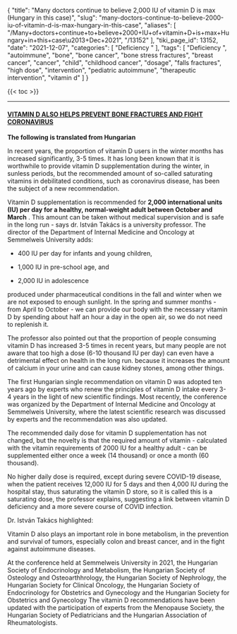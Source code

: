 {
    "title": "Many doctors continue to believe 2,000 IU of vitamin D is max (Hungary in this case)",
    "slug": "many-doctors-continue-to-believe-2000-iu-of-vitamin-d-is-max-hungary-in-this-case",
    "aliases": [
        "/Many+doctors+continue+to+believe+2000+IU+of+vitamin+D+is+max+Hungary+in+this+case\u2013+Dec+2021",
        "/13152"
    ],
    "tiki_page_id": 13152,
    "date": "2021-12-07",
    "categories": [
        "Deficiency "
    ],
    "tags": [
        "Deficiency ",
        "autoimmune",
        "bone",
        "bone cancer",
        "bone stress fractures",
        "breast cancer",
        "cancer",
        "child",
        "childhood cancer",
        "dosage",
        "falls fractures",
        "high dose",
        "intervention",
        "pediatric autoimmune",
        "therapeutic intervention",
        "vitamin d"
    ]
}


{{< toc >}}

---

#### [VITAMIN D ALSO HELPS PREVENT BONE FRACTURES AND FIGHT CORONAVIRUS](https://semmelweis.hu/hirek/2021/12/06/a-csonttoresek-megelozeseben-es-a-koronavirus-elleni-kuzdelemben-is-segit-a-d-vitamin/)

 **The following is translated from Hungarian** 

In recent years, the proportion of vitamin D users in the winter months has increased significantly, 3-5 times. It has long been known that it is worthwhile to provide vitamin D supplementation during the winter, in sunless periods, but the recommended amount of so-called saturating vitamins in debilitated conditions, such as coronavirus disease, has been the subject of a new recommendation.

Vitamin D supplementation is recommended for  **2,000 international units (IU) per day for a healthy, normal-weight adult between October and March** . This amount can be taken without medical supervision and is safe in the long run - says dr. István Takács is a university professor. The director of the Department of Internal Medicine and Oncology at Semmelweis University adds: 

* 400 IU per day for infants and young children, 

* 1,000 IU in pre-school age, and 

* 2,000 IU in adolescence 

produced under pharmaceutical conditions in the fall and winter when we are not exposed to enough sunlight. In the spring and summer months - from April to October - we can provide our body with the necessary vitamin D by spending about half an hour a day in the open air, so we do not need to replenish it.

The professor also pointed out that the proportion of people consuming vitamin D has increased 3-5 times in recent years, but many people are not aware that too high a dose (6-10 thousand IU per day) can even have a detrimental effect on health in the long run. because it increases the amount of calcium in your urine and can cause kidney stones, among other things.

The first Hungarian single recommendation on vitamin D was adopted ten years ago by experts who renew the principles of vitamin D intake every 3-4 years in the light of new scientific findings. Most recently, the conference was organized by the Department of Internal Medicine and Oncology at Semmelweis University, where the latest scientific research was discussed by experts and the recommendation was also updated.

The recommended daily dose for vitamin D supplementation has not changed, but the novelty is that the required amount of vitamin - calculated with the vitamin requirements of 2000 IU for a healthy adult - can be supplemented either once a week (14 thousand) or once a month (60 thousand). 

No higher daily dose is required, except during severe COVID-19 disease, when the patient receives 12,000 IU for 5 days and then 4,000 IU during the hospital stay, thus saturating the vitamin D store, so it is called this is a saturating dose, the professor explains, suggesting a link between vitamin D deficiency and a more severe course of COVID infection.

Dr. István Takács highlighted:

Vitamin D also plays an important role in bone metabolism, in the prevention and survival of tumors, especially colon and breast cancer, and in the fight against autoimmune diseases.

At the conference held at Semmelweis University in 2021, the Hungarian Society of Endocrinology and Metabolism, the Hungarian Society of Osteology and Osteoarthhrology, the Hungarian Society of Nephrology, the Hungarian Society for Clinical Oncology, the Hungarian Society of Endocrinology for Obstetrics and Gynecology and the Hungarian Society for Obstetrics and Gynecology The vitamin D recommendations have been updated with the participation of experts from the Menopause Society, the Hungarian Society of Pediatricians and the Hungarian Association of Rheumatologists.